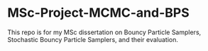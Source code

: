 # MSc-Project-MCMC-and-BPS
This repo is for my MSc dissertation on Bouncy Particle Samplers, Stochastic Bouncy Particle Samplers, and their evaluation.
